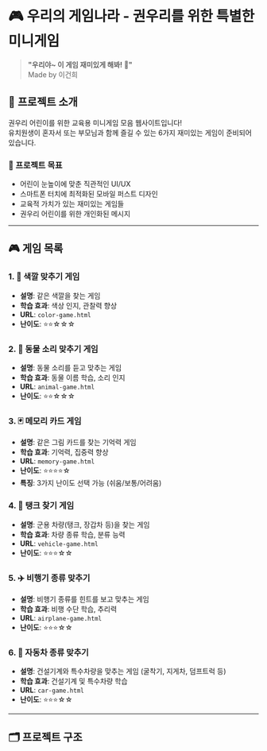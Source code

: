 # 🎮 우리의 게임나라 - 권우리를 위한 특별한 미니게임

> **"우리야~ 이 게임 재미있게 해봐! 💙"**  
> Made by 이건희

## 📱 프로젝트 소개

권우리 어린이를 위한 교육용 미니게임 모음 웹사이트입니다!  
유치원생이 혼자서 또는 부모님과 함께 즐길 수 있는 6가지 재미있는 게임이 준비되어 있습니다.

### 🎯 프로젝트 목표
- 어린이 눈높이에 맞춘 직관적인 UI/UX
- 스마트폰 터치에 최적화된 모바일 퍼스트 디자인
- 교육적 가치가 있는 재미있는 게임들
- 권우리 어린이를 위한 개인화된 메시지

---

## 🎮 게임 목록

### 1. 🎨 색깔 맞추기 게임
- **설명**: 같은 색깔을 찾는 게임
- **학습 효과**: 색상 인지, 관찰력 향상
- **URL**: `color-game.html`
- **난이도**: ⭐⭐☆☆☆

### 2. 🐶 동물 소리 맞추기 게임
- **설명**: 동물 소리를 듣고 맞추는 게임
- **학습 효과**: 동물 이름 학습, 소리 인지
- **URL**: `animal-game.html`
- **난이도**: ⭐⭐☆☆☆

### 3. 🃏 메모리 카드 게임
- **설명**: 같은 그림 카드를 찾는 기억력 게임
- **학습 효과**: 기억력, 집중력 향상
- **URL**: `memory-game.html`
- **난이도**: ⭐⭐⭐⭐☆
- **특징**: 3가지 난이도 선택 가능 (쉬움/보통/어려움)

### 4. 🚜 탱크 찾기 게임
- **설명**: 군용 차량(탱크, 장갑차 등)을 찾는 게임
- **학습 효과**: 차량 종류 학습, 분류 능력
- **URL**: `vehicle-game.html`
- **난이도**: ⭐⭐⭐☆☆

### 5. ✈️ 비행기 종류 맞추기
- **설명**: 비행기 종류를 힌트를 보고 맞추는 게임
- **학습 효과**: 비행 수단 학습, 추리력
- **URL**: `airplane-game.html`
- **난이도**: ⭐⭐⭐☆☆

### 6. 🚗 자동차 종류 맞추기
- **설명**: 건설기계와 특수차량을 맞추는 게임 (굴착기, 지게차, 덤프트럭 등)
- **학습 효과**: 건설기계 및 특수차량 학습
- **URL**: `car-game.html`
- **난이도**: ⭐⭐⭐☆☆

---

## 🗂️ 프로젝트 구조


